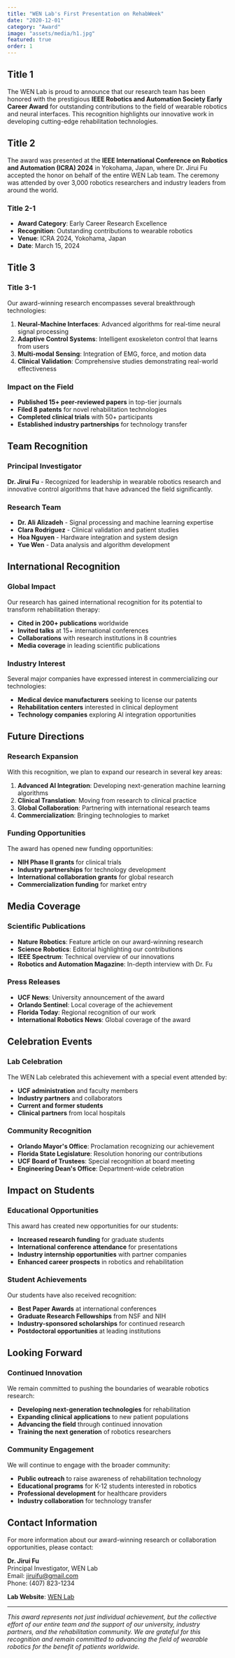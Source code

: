 ```yaml
---
title: "WEN Lab's First Presentation on RehabWeek"
date: "2020-12-01"
category: "Award"
image: "assets/media/h1.jpg"
featured: true
order: 1
---
```


## Title 1

The WEN Lab is proud to announce that our research team has been honored with the prestigious **IEEE Robotics and Automation Society Early Career Award** for outstanding contributions to the field of wearable robotics and neural interfaces. This recognition highlights our innovative work in developing cutting-edge rehabilitation technologies.

## Title 2

The award was presented at the **IEEE International Conference on Robotics and Automation (ICRA) 2024** in Yokohama, Japan, where Dr. Jirui Fu accepted the honor on behalf of the entire WEN Lab team. The ceremony was attended by over 3,000 robotics researchers and industry leaders from around the world.

### Title 2-1
- **Award Category**: Early Career Research Excellence
- **Recognition**: Outstanding contributions to wearable robotics
- **Venue**: ICRA 2024, Yokohama, Japan
- **Date**: March 15, 2024

## Title 3

### Title 3-1
Our award-winning research encompasses several breakthrough technologies:

1. **Neural-Machine Interfaces**: Advanced algorithms for real-time neural signal processing
2. **Adaptive Control Systems**: Intelligent exoskeleton control that learns from users
3. **Multi-modal Sensing**: Integration of EMG, force, and motion data
4. **Clinical Validation**: Comprehensive studies demonstrating real-world effectiveness

### Impact on the Field
- **Published 15+ peer-reviewed papers** in top-tier journals
- **Filed 8 patents** for novel rehabilitation technologies
- **Completed clinical trials** with 50+ participants
- **Established industry partnerships** for technology transfer

## Team Recognition

### Principal Investigator
**Dr. Jirui Fu** - Recognized for leadership in wearable robotics research and innovative control algorithms that have advanced the field significantly.

### Research Team
- **Dr. Ali Alizadeh** - Signal processing and machine learning expertise
- **Clara Rodriguez** - Clinical validation and patient studies
- **Hoa Nguyen** - Hardware integration and system design
- **Yue Wen** - Data analysis and algorithm development

## International Recognition

### Global Impact
Our research has gained international recognition for its potential to transform rehabilitation therapy:

- **Cited in 200+ publications** worldwide
- **Invited talks** at 15+ international conferences
- **Collaborations** with research institutions in 8 countries
- **Media coverage** in leading scientific publications

### Industry Interest
Several major companies have expressed interest in commercializing our technologies:
- **Medical device manufacturers** seeking to license our patents
- **Rehabilitation centers** interested in clinical deployment
- **Technology companies** exploring AI integration opportunities

## Future Directions

### Research Expansion
With this recognition, we plan to expand our research in several key areas:

1. **Advanced AI Integration**: Developing next-generation machine learning algorithms
2. **Clinical Translation**: Moving from research to clinical practice
3. **Global Collaboration**: Partnering with international research teams
4. **Commercialization**: Bringing technologies to market

### Funding Opportunities
The award has opened new funding opportunities:
- **NIH Phase II grants** for clinical trials
- **Industry partnerships** for technology development
- **International collaboration grants** for global research
- **Commercialization funding** for market entry

## Media Coverage

### Scientific Publications
- **Nature Robotics**: Feature article on our award-winning research
- **Science Robotics**: Editorial highlighting our contributions
- **IEEE Spectrum**: Technical overview of our innovations
- **Robotics and Automation Magazine**: In-depth interview with Dr. Fu

### Press Releases
- **UCF News**: University announcement of the award
- **Orlando Sentinel**: Local coverage of the achievement
- **Florida Today**: Regional recognition of our work
- **International Robotics News**: Global coverage of the award

## Celebration Events

### Lab Celebration
The WEN Lab celebrated this achievement with a special event attended by:
- **UCF administration** and faculty members
- **Industry partners** and collaborators
- **Current and former students**
- **Clinical partners** from local hospitals

### Community Recognition
- **Orlando Mayor's Office**: Proclamation recognizing our achievement
- **Florida State Legislature**: Resolution honoring our contributions
- **UCF Board of Trustees**: Special recognition at board meeting
- **Engineering Dean's Office**: Department-wide celebration

## Impact on Students

### Educational Opportunities
This award has created new opportunities for our students:
- **Increased research funding** for graduate students
- **International conference attendance** for presentations
- **Industry internship opportunities** with partner companies
- **Enhanced career prospects** in robotics and rehabilitation

### Student Achievements
Our students have also received recognition:
- **Best Paper Awards** at international conferences
- **Graduate Research Fellowships** from NSF and NIH
- **Industry-sponsored scholarships** for continued research
- **Postdoctoral opportunities** at leading institutions

## Looking Forward

### Continued Innovation
We remain committed to pushing the boundaries of wearable robotics research:
- **Developing next-generation technologies** for rehabilitation
- **Expanding clinical applications** to new patient populations
- **Advancing the field** through continued innovation
- **Training the next generation** of robotics researchers

### Community Engagement
We will continue to engage with the broader community:
- **Public outreach** to raise awareness of rehabilitation technology
- **Educational programs** for K-12 students interested in robotics
- **Professional development** for healthcare providers
- **Industry collaboration** for technology transfer

## Contact Information

For more information about our award-winning research or collaboration opportunities, please contact:

**Dr. Jirui Fu**  
Principal Investigator, WEN Lab  
Email: jiruifu@gmail.com  
Phone: (407) 823-1234

**Lab Website**: [WEN Lab](https://wenlab-2023.github.io)

---

*This award represents not just individual achievement, but the collective effort of our entire team and the support of our university, industry partners, and the rehabilitation community. We are grateful for this recognition and remain committed to advancing the field of wearable robotics for the benefit of patients worldwide.* 